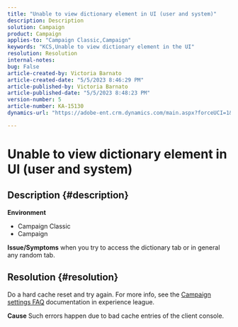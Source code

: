 ```yaml
---
title: "Unable to view dictionary element in UI (user and system)"
description: Description
solution: Campaign
product: Campaign
applies-to: "Campaign Classic,Campaign"
keywords: "KCS,Unable to view dictionary element in the UI"
resolution: Resolution
internal-notes: 
bug: False
article-created-by: Victoria Barnato
article-created-date: "5/5/2023 8:46:29 PM"
article-published-by: Victoria Barnato
article-published-date: "5/5/2023 8:48:23 PM"
version-number: 5
article-number: KA-15130
dynamics-url: "https://adobe-ent.crm.dynamics.com/main.aspx?forceUCI=1&pagetype=entityrecord&etn=knowledgearticle&id=b32b45e3-85eb-ed11-a7c6-6045bd0065f9"

---
```

# Unable to view dictionary element in UI (user and system)

## Description {#description}

<b>Environment</b>
- Campaign Classic
- Campaign



<b>Issue/Symptoms</b>
when you try to access the dictionary tab or in general any random tab.


## Resolution {#resolution}






Do a hard cache reset and try again. For more info, see the [Campaign settings FAQ](https://experienceleague.adobe.com/docs/campaign-classic/using/getting-started/starting-with-adobe-campaign/faq/faq-campaign-config.html?lang=en) documentation in experience league.


<b>Cause</b>
Such errors happen due to bad cache entries of the client console.
